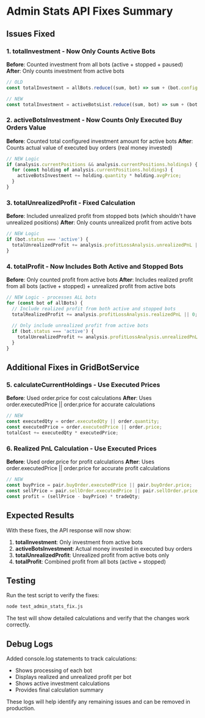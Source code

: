# Admin Stats API Fixes Summary

## Issues Fixed

### 1. **totalInvestment** - Now Only Counts Active Bots
**Before**: Counted investment from all bots (active + stopped + paused)
**After**: Only counts investment from active bots
```javascript
// OLD
const totalInvestment = allBots.reduce((sum, bot) => sum + (bot.config.investmentAmount || 0), 0);

// NEW
const totalInvestment = activeBotsList.reduce((sum, bot) => sum + (bot.config.investmentAmount || 0), 0);
```

### 2. **activeBotsInvestment** - Now Counts Only Executed Buy Orders Value
**Before**: Counted total configured investment amount for active bots
**After**: Counts actual value of executed buy orders (real money invested)
```javascript
// NEW Logic
if (analysis.currentPositions && analysis.currentPositions.holdings) {
  for (const holding of analysis.currentPositions.holdings) {
    activeBotsInvestment += holding.quantity * holding.avgPrice;
  }
}
```

### 3. **totalUnrealizedProfit** - Fixed Calculation
**Before**: Included unrealized profit from stopped bots (which shouldn't have unrealized positions)
**After**: Only counts unrealized profit from active bots
```javascript
// NEW Logic
if (bot.status === 'active') {
  totalUnrealizedProfit += analysis.profitLossAnalysis.unrealizedPnL || 0;
}
```

### 4. **totalProfit** - Now Includes Both Active and Stopped Bots
**Before**: Only counted profit from active bots
**After**: Includes realized profit from all bots (active + stopped) + unrealized profit from active bots
```javascript
// NEW Logic - processes ALL bots
for (const bot of allBots) {
  // Include realized profit from both active and stopped bots
  totalRealizedProfit += analysis.profitLossAnalysis.realizedPnL || 0;
  
  // Only include unrealized profit from active bots
  if (bot.status === 'active') {
    totalUnrealizedProfit += analysis.profitLossAnalysis.unrealizedPnL || 0;
  }
}
```

## Additional Fixes in GridBotService

### 5. **calculateCurrentHoldings** - Use Executed Prices
**Before**: Used order.price for cost calculations
**After**: Uses order.executedPrice || order.price for accurate calculations
```javascript
// NEW
const executedQty = order.executedQty || order.quantity;
const executedPrice = order.executedPrice || order.price;
totalCost += executedQty * executedPrice;
```

### 6. **Realized PnL Calculation** - Use Executed Prices
**Before**: Used order.price for profit calculations
**After**: Uses order.executedPrice || order.price for accurate profit calculations
```javascript
// NEW
const buyPrice = pair.buyOrder.executedPrice || pair.buyOrder.price;
const sellPrice = pair.sellOrder.executedPrice || pair.sellOrder.price;
const profit = (sellPrice - buyPrice) * tradeQty;
```

## Expected Results

With these fixes, the API response will now show:

1. **totalInvestment**: Only investment from active bots
2. **activeBotsInvestment**: Actual money invested in executed buy orders
3. **totalUnrealizedProfit**: Unrealized profit from active bots only
4. **totalProfit**: Combined profit from all bots (active + stopped)

## Testing

Run the test script to verify the fixes:
```bash
node test_admin_stats_fix.js
```

The test will show detailed calculations and verify that the changes work correctly.

## Debug Logs

Added console.log statements to track calculations:
- Shows processing of each bot
- Displays realized and unrealized profit per bot
- Shows active investment calculations
- Provides final calculation summary

These logs will help identify any remaining issues and can be removed in production.